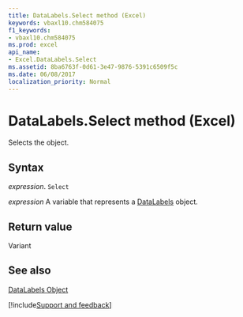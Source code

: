 ```yaml
---
title: DataLabels.Select method (Excel)
keywords: vbaxl10.chm584075
f1_keywords:
- vbaxl10.chm584075
ms.prod: excel
api_name:
- Excel.DataLabels.Select
ms.assetid: 8ba6763f-0d61-3e47-9876-5391c6509f5c
ms.date: 06/08/2017
localization_priority: Normal
---
```



# DataLabels.Select method (Excel)

Selects the object.


## Syntax

_expression_. `Select`

_expression_ A variable that represents a [DataLabels](Excel.DataLabels(object).md) object.


## Return value

Variant


## See also


[DataLabels Object](Excel.DataLabels(object).md)

[!include[Support and feedback](~/includes/feedback-boilerplate.md)]